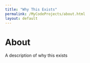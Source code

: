 ```yaml
---
title: "Why This Exists"
permalink: /MyCodeProjects/about.html
layout: default
---
```


# About

A description of why this exists
